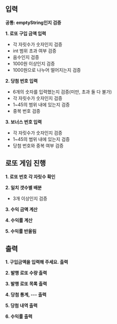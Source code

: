 ## 입력
**공통: emptyString인지 검증**

**1. 로또 구입 금액 입력**
- 각 자릿수가 숫자인지 검증
- int 범위 초과 여부 검증
- 음수인지 검증
- 1000원 이상인지 검증
- 1000원으로 나누어 떨어지는지 검증

**2. 당첨 번호 입력**
- 6개의 숫자를 입력했는지 검증(미만, 초과 둘 다 불가)
- 각 자릿수가 숫자인지 검증
- 1~45의 범위 내에 있는지 검증
- 중복 번호 검증

**3. 보너스 번호 입력**
- 각 자릿수가 숫자인지 검증
- 1~45의 범위 내에 있는지 검증
- 당첨 번호와 중복 여부 검증

## 로또 게임 진행
**1. 로또 번호 각 자릿수 확인**

**2. 일치 갯수별 배분**
- 3개 이상인지 검증

**3. 수익 금액 계산**

**4. 수익률 계산**

**5. 수익률 반올림**

## 출력
**1. 구입금액을 입력해 주세요. 출력**

**2. 발행 로또 수량 출력**

**3. 발행 로또 목록 출력**

**4. 당첨 통계, --- 출력**

**5. 당첨 내역 출력**

**6. 수익률 출력**
